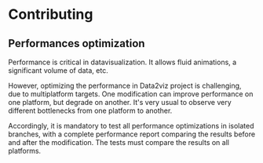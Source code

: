 # Contributing

## Performances optimization

Performance is critical in datavisualization. It allows fluid animations, 
a significant volume of data, etc.

However, optimizing the performance in Data2viz project is challenging, 
due to multiplatform targets. One modification can improve performance 
on one platform, but degrade on another. It's very usual to observe very 
different bottlenecks from one platform to another.

Accordingly, it is mandatory to test all performance optimizations in 
isolated branches, with a complete performance report comparing the 
results before and after the modification. The tests must compare 
the results on all platforms. 